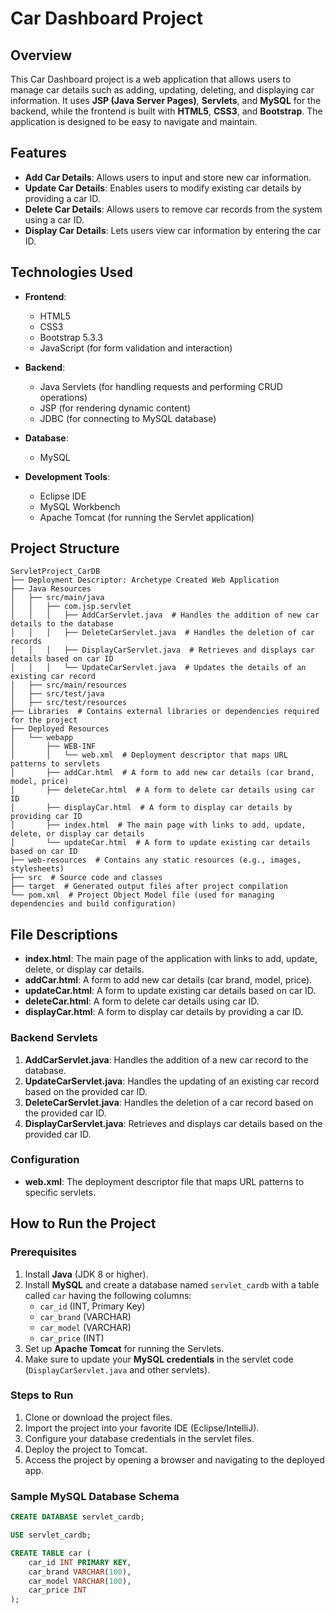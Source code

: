 # Car Dashboard Project

## Overview

This Car Dashboard project is a web application that allows users to manage car details such as adding, updating, deleting, and displaying car information. It uses **JSP (Java Server Pages)**, **Servlets**, and **MySQL** for the backend, while the frontend is built with **HTML5**, **CSS3**, and **Bootstrap**. The application is designed to be easy to navigate and maintain.

## Features

- **Add Car Details**: Allows users to input and store new car information.
- **Update Car Details**: Enables users to modify existing car details by providing a car ID.
- **Delete Car Details**: Allows users to remove car records from the system using a car ID.
- **Display Car Details**: Lets users view car information by entering the car ID.

## Technologies Used

- **Frontend**:
  - HTML5
  - CSS3
  - Bootstrap 5.3.3
  - JavaScript (for form validation and interaction)
  
- **Backend**:
  - Java Servlets (for handling requests and performing CRUD operations)
  - JSP (for rendering dynamic content)
  - JDBC (for connecting to MySQL database)
  
- **Database**:
  - MySQL
  
- **Development Tools**:
  - Eclipse IDE
  - MySQL Workbench
  - Apache Tomcat (for running the Servlet application)

## Project Structure

```plaintext
ServletProject_CarDB
├── Deployment Descriptor: Archetype Created Web Application
├── Java Resources
│   ├── src/main/java
│   │   ├── com.jsp.servlet
│   │   │   ├── AddCarServlet.java  # Handles the addition of new car details to the database
│   │   │   ├── DeleteCarServlet.java  # Handles the deletion of car records
│   │   │   ├── DisplayCarServlet.java  # Retrieves and displays car details based on car ID
│   │   │   └── UpdateCarServlet.java  # Updates the details of an existing car record
│   ├── src/main/resources
│   ├── src/test/java
│   ├── src/test/resources
├── Libraries  # Contains external libraries or dependencies required for the project
├── Deployed Resources
│   └── webapp
│       ├── WEB-INF
│       │   └── web.xml  # Deployment descriptor that maps URL patterns to servlets
│       ├── addCar.html  # A form to add new car details (car brand, model, price)
│       ├── deleteCar.html  # A form to delete car details using car ID
│       ├── displayCar.html  # A form to display car details by providing car ID
│       ├── index.html  # The main page with links to add, update, delete, or display car details
│       └── updateCar.html  # A form to update existing car details based on car ID
├── web-resources  # Contains any static resources (e.g., images, stylesheets)
├── src  # Source code and classes
├── target  # Generated output files after project compilation
└── pom.xml  # Project Object Model file (used for managing dependencies and build configuration)
```

## File Descriptions

- **index.html**: The main page of the application with links to add, update, delete, or display car details.
- **addCar.html**: A form to add new car details (car brand, model, price).
- **updateCar.html**: A form to update existing car details based on car ID.
- **deleteCar.html**: A form to delete car details using car ID.
- **displayCar.html**: A form to display car details by providing a car ID.

### Backend Servlets

1. **AddCarServlet.java**: Handles the addition of a new car record to the database.
2. **UpdateCarServlet.java**: Handles the updating of an existing car record based on the provided car ID.
3. **DeleteCarServlet.java**: Handles the deletion of a car record based on the provided car ID.
4. **DisplayCarServlet.java**: Retrieves and displays car details based on the provided car ID.

### Configuration

- **web.xml**: The deployment descriptor file that maps URL patterns to specific servlets.

## How to Run the Project

### Prerequisites

1. Install **Java** (JDK 8 or higher).
2. Install **MySQL** and create a database named `servlet_cardb` with a table called `car` having the following columns:
    - `car_id` (INT, Primary Key)
    - `car_brand` (VARCHAR)
    - `car_model` (VARCHAR)
    - `car_price` (INT)
3. Set up **Apache Tomcat** for running the Servlets.
4. Make sure to update your **MySQL credentials** in the servlet code (`DisplayCarServlet.java` and other servlets).

### Steps to Run

1. Clone or download the project files.
2. Import the project into your favorite IDE (Eclipse/IntelliJ).
3. Configure your database credentials in the servlet files.
4. Deploy the project to Tomcat.
5. Access the project by opening a browser and navigating to the deployed app.

### Sample MySQL Database Schema

```sql
CREATE DATABASE servlet_cardb;

USE servlet_cardb;

CREATE TABLE car (
    car_id INT PRIMARY KEY,
    car_brand VARCHAR(100),
    car_model VARCHAR(100),
    car_price INT
);
